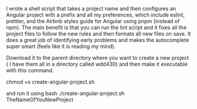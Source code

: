 I wrote a shell script that takes a project name and then configures an Angular project with a prefix and all my preferences, which include eslint, prettier, and the Airbnb styles guide for Angular using pnpm (instead of npm).
The main benefit is that you can run the lint script and it fixes all the project files to follow the new rules and then formats all new files on save.  It does a great job of identifying early problems and makes the autocomplete super smart (feels like it is reading my mind).

Download it to the parent directory where you want to create a new project ( I have them all in a directory called wdd430)
and then make it executable with this command.

  chmod +x create-angular-project.sh

and run it using bash
  ./create-angular-project.sh TheNameOfYouNewProject
